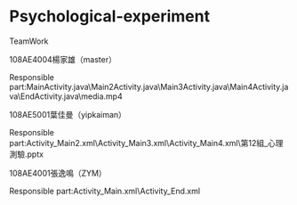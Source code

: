 # Psychological-experiment
TeamWork

108AE4004楊家雄（master）

Responsible part:MainActivity.java\Main2Activity.java\Main3Activity.java\Main4Activity.java\EndActivity.java\media.mp4

108AE5001葉佳曼（yipkaiman）

Responsible part:Activity_Main2.xml\Activity_Main3.xml\Activity_Main4.xml\第12組_心理測驗.pptx

108AE4001張逸鳴（ZYM）

Responsible part:Activity_Main.xml\Activity_End.xml
